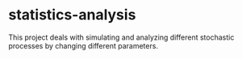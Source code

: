 # statistics-analysis
This project deals with simulating and analyzing different stochastic processes by changing different parameters.

